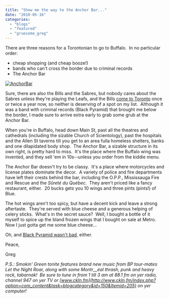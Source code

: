 ```yaml
---
title: "Show me the way to the Anchor Bar..."
date: "2010-05-16"
categories: 
  - "blogs"
  - "featured"
  - "gruesome_greg"
---
```


There are three reasons for a Torontonian to go to Buffalo.  In no particular order:

- cheap shopping (and cheap booze!)
- bands who can't cross the border due to criminal records
- The Anchor Bar

[![AnchorBar](http://www.hellbound.ca/wp-content/uploads/2010/05/AnchorBar-300x191.jpg "AnchorBar")](http://www.hellbound.ca/wp-content/uploads/2010/05/AnchorBar.jpg)

Sure, there are also the Bills and the Sabres, but nobody cares about the Sabres unless they're playing the Leafs, and the Bills [come to Toronto](http://www.billsintoronto.com/) once or twice a year now, so neither is deserving of a spot on my list.  Although it was a band with criminal records (Black Pyramid) that brought me below the border, I made sure to arrive extra early to grab some grub at the Anchor Bar.

When you're in Buffalo, head down Main St, past all the theatres and cathedrals (including the sizable Church of Scientology), past the hospitals and the Allen St taverns till you get to an area fulla homeless shelters, banks and one dilapidated body shop.  The Anchor Bar, a sizable structure in its own right, is pretty hard to miss.  It's the place where the Buffalo wing was invented, and they sell 'em in 10s--unless you order from the kiddie menu.

The Anchor Bar doesn't try to be classy.  It's a place where motorcycles and license plates dominate the decor.  A variety of police and fire departments have left their crests behind the bar, including the O.P.P., Mississauga Fire and Rescue and the _Sûreté du Québec_.  They aren't priced like a fancy restaurant, either.  20 bucks gets you 10 wings and three pints (pints!) of Blue.

The hot wings aren't too spicy, but have a decent kick and leave a strong aftertaste.  They're served with blue cheese and a generous helping of celery sticks.  What's in the secret sauce?  Well, I bought a bottle of it myself to spice up the bland frozen wings that I bought on sale at Metro.  Now I just gotta get me some blue cheese...

Oh, and [Black Pyramid wasn't bad](http://www.toohightogetitright.com/reviews/concerts/buffalochylde.html), either.

Peace,

Greg

_P.S.: Smokin' Green tonite features brand new music from BP tour-mates Let the Night Roar, along with some Montr__éal thrash, punk and heavy rock, tabarnak!  Be sure to tune in from 1 till 3 am at 88.1 fm on yer radio, channel 947 on yer TV or [www.ckln.fm](http://www.ckln.fm/index.php?option=com_content&task=blogcategory&id=150&Itemid=205) on yer computer!_
